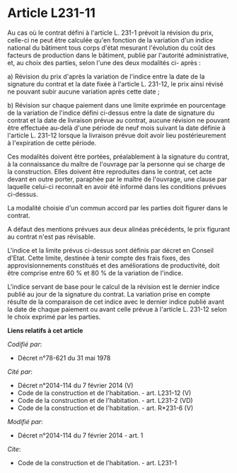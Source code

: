 # Article L231-11

Au cas où le contrat défini à l'article L. 231-1 prévoit la révision du prix, celle-ci ne peut être calculée qu'en fonction
de la variation d'un indice national du bâtiment tous corps d'état mesurant l'évolution du coût des facteurs de production
dans le bâtiment, publié par          l'autorité administrative, et, au choix des parties, selon l'une des deux modalités ci-
après : 

a) Révision du prix d'après la variation de l'indice entre la date de la signature du contrat et la date fixée à l'article L.
231-12, le prix ainsi révisé ne pouvant subir aucune variation après cette date ; 

b) Révision sur chaque paiement dans une limite exprimée en pourcentage de la variation de l'indice défini ci-dessus entre la
date de signature du contrat et la date de livraison prévue au contrat, aucune révision ne pouvant être effectuée au-delà
d'une période de neuf mois suivant la date définie à l'article L. 231-12 lorsque la livraison prévue doit avoir lieu
postérieurement à l'expiration de cette période. 

Ces modalités doivent être portées, préalablement à la signature du contrat, à la connaissance du maître de l'ouvrage par la
personne qui se charge de la construction. Elles doivent être reproduites dans le contrat, cet acte devant en outre porter,
paraphée par le maître de l'ouvrage, une clause par laquelle celui-ci reconnaît en avoir été informé dans les conditions
prévues ci-dessus. 

La modalité choisie d'un commun accord par les parties doit figurer dans le contrat. 

A défaut des mentions prévues aux deux alinéas précédents, le prix figurant au contrat n'est pas révisable. 

L'indice et la limite prévus ci-dessus sont définis par décret en Conseil d'Etat. Cette limite, destinée à tenir compte des
frais fixes, des approvisionnements constitués et des améliorations de productivité, doit être comprise entre 60 % et 80 % de
la variation de l'indice. 

L'indice servant de base pour le calcul de la révision est le dernier indice publié au jour de la signature du contrat. La
variation prise en compte résulte de la comparaison de cet indice avec le dernier indice publié avant la date de chaque
paiement ou avant celle prévue à l'article L. 231-12 selon le choix exprimé par les parties.

**Liens relatifs à cet article**

_Codifié par_:

  - Décret n°78-621 du 31 mai 1978

_Cité par_:

  - Décret n°2014-114 du 7 février 2014 (V)
  - Code de la construction et de l'habitation. - art. L231-12 (V)
  - Code de la construction et de l'habitation. - art. L231-2 (VD)
  - Code de la construction et de l'habitation. - art. R*231-6 (V)

_Modifié par_:

  - Décret n°2014-114 du 7 février 2014 - art. 1

_Cite_:

  - Code de la construction et de l'habitation. - art. L231-1
